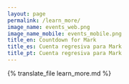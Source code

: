 ```yaml
---
layout: page
permalink: /learn_more/
image_name: events_web.png
image_name_mobile: events_mobile.png
title_en: Countdown for Mark
title_es: Cuenta regresiva para Mark
title_pt: Cuenta regresiva para Mark
---
```


{% translate_file learn_more.md %}